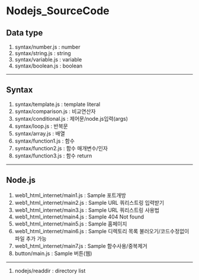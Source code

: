 # Nodejs_SourceCode

## Data type
1) syntax/number.js : number
2) syntax/string.js : string
3) syntax/variable.js : variable
4) syntax/boolean.js : boolean

---

## Syntax
1) syntax/template.js : template literal
2) syntax/comparison.js : 비교연산자
3) syntax/conditional.js : 제어문/node.js입력(args)
4) syntax/loop.js : 반복문
5) syntax/array.js : 배열
6) syntax/function1.js : 함수
7) syntax/function2.js : 함수 매개변수/인자
8) syntax/function3.js : 함수 return

---

## Node.js
1) web1_html_internet/main1.js : Sample 포트개방
2) web1_html_internet/main2.js : Sample URL 쿼리스트링 입력받기
3) web1_html_internet/main3.js : Sample URL 쿼리스트링 사용법
4) web1_html_internet/main4.js : Sample 404 Not found 
5) web1_html_internet/main5.js : Sample 홈페이지
6) web1_html_internet/main6.js : Sample 디렉토리 목록 불러오기/코드수정없이 파일 추가 가능 
7) web1_html_internet/main7.js : Sample 함수사용/중복제거
8) button/main.js : Sample 버튼(웹)

---

1) nodejs/readdir : directory list

